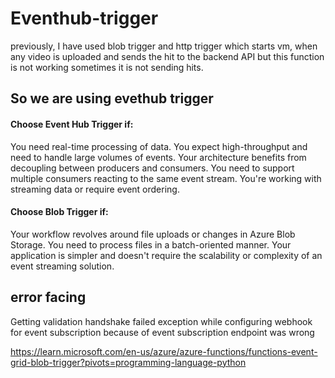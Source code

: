 # Eventhub-trigger

previously, I have used blob trigger and http trigger which starts vm, when any video is uploaded and sends the hit to the backend API but this function is not working sometimes it is not sending hits.


## So we are using evethub trigger


#### Choose Event Hub Trigger if:
You need real-time processing of data.
You expect high-throughput and need to handle large volumes of events.
Your architecture benefits from decoupling between producers and consumers.
You need to support multiple consumers reacting to the same event stream.
You're working with streaming data or require event ordering.

#### Choose Blob Trigger if:
Your workflow revolves around file uploads or changes in Azure Blob Storage.
You need to process files in a batch-oriented manner.
Your application is simpler and doesn't require the scalability or complexity of an event streaming solution.




## error facing
Getting validation handshake failed exception while configuring webhook for event subscription
because of event subscription endpoint was wrong

https://learn.microsoft.com/en-us/azure/azure-functions/functions-event-grid-blob-trigger?pivots=programming-language-python
